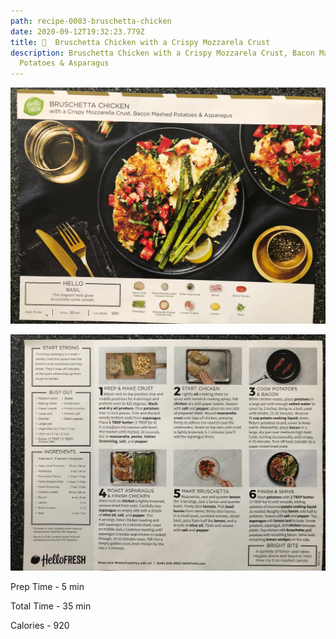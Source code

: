```yaml
---
path: recipe-0003-bruschetta-chicken
date: 2020-09-12T19:32:23.779Z
title: 🍗  Bruschetta Chicken with a Crispy Mozzarela Crust
description: Bruschetta Chicken with a Crispy Mozzarela Crust, Bacon Mashed
  Potatoes & Asparagus
---
```

![Picture of finished Bruschetta Chicken](../assets/0003-bruschetta-chicken-pic-1.jpeg)

![picture of Bruschetta Chicken recipe ingredients, prep and cooking instructions](../assets/0003-bruschetta-chicken-pic-2.jpeg)

Prep Time - 5 min

Total Time - 35 min

Calories - 920